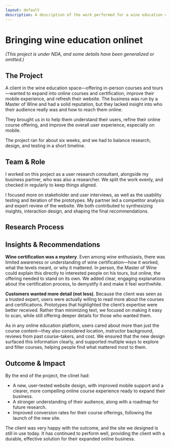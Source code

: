 ```yaml
---
layout: default
description: A description of the work performed for a wine education company.
---
```


<div class="row case-study justify-content-center">
  <div class="col-12 col-sm-8 offset-sm-2">
    <h1>Bringing wine education onlinet</h1>
  </div>
</div>

<div class="row case-study justify-content-center">
  <div class="col-10 offset-1 col-sm-10 offset-sm-1 col-md-8 offset-md-2 col-lg-8 offset-lg-2">
    <p><em>(This project is under NDA, and some details have been generalized or omitted.)</em></p>
    <h2>The Project</h2>
    <p>A client in the wine education space&mdash;offering in-person courses and tours&mdash;wanted to expand into online courses and certification, improve their mobile experience, and refresh their website. The business was run by a Master of Wine and had a solid reputation, but they lacked insight into who their audience really was and how to reach them online.</p>
    <p>They brought us in to help them understand their users, refine their online course offering, and improve the overall user experience, especially on mobile.</p>
    <p>The project ran for about six weeks, and we had to balance research, design, and testing in a short timeline.</p>
  </div>
</div>

<div class="row case-study justify-content-center">
  <div class="col-10 offset-1 col-sm-10 offset-sm-1 col-md-8 offset-md-2 col-lg-8 offset-lg-2">
    <h2>Team &amp; Role</h2>
    <p>I worked on this project as a user research consultant, alongside my business partner, who was also a researcher. We split the work evenly, and checked in regularly to keep things aligned.</p>
    <p>I focused more on stakeholder and user interviews, as well as the usability testing and iteration of the prototypes. My partner led a competitor analysis and expert review of the website. We both contributed to synthesizing insights, interaction design, and shaping the final recommendations.</p>
  </div>
</div>

<div class="row case-study justify-content-center">
  <div class="col-10 offset-1 col-sm-10 offset-sm-1 col-md-8 offset-md-2 col-lg-8 offset-lg-2">
    <h2>Research Process</h2>
    <p></p>
  </div>
</div>

<div class="row case-study justify-content-center">
  <div class="col-10 offset-1 col-sm-10 offset-sm-1 col-md-8 offset-md-2 col-lg-8 offset-lg-2">
    <h2>Insights &amp; Recommendations</h2>
    <p><strong>Wine certification was a mystery</strong>. Even among wine enthusiasts, there was limited awareness or understanding of wine certification&mdash;how it worked, what the levels meant, or why it mattered. In person, the Master of Wine could explain this directly to interested people on his tours, but online, the offering needed to stand on its own. We added clear, engaging explanations about the certification process, to demystify it and make it feel worthwhile.</p>
    <p><strong>Customers wanted more detail (not less)</strong>. Because the client was seen as a trusted expert, users were actually willing to read more about the courses and certifications. Prototypes that highlighted the client’s expertise were better received. Rather than minimizing text, we focused on making it easy to scan, while still offering deeper details for those who wanted them.</p>
    <p>As in any online education platform, users cared about more than just the course content&mdash;they also considered location, instructor background, reviews from past course-takers, and cost. We ensured that the new design surfaced this information clearly, and supported multiple ways to explore and filter courses, helping people find what mattered most to them.</p>
  </div>
</div>

<div class="row case-study justify-content-center p-b-30">
  <div class="col-10 offset-1 col-sm-10 offset-sm-1 col-md-8 offset-md-2 col-lg-8 offset-lg-2">
    <h2>Outcome &amp; Impact</h2>
    <p>By the end of the project, the clinet had:</p>
    <ul>
      <li>A new, user-tested website design, with improved mobile support and a clearer, more compelling online course experience ready to expand their business.</li>
      <li>A stronger understanding of their audience, along with a roadmap for future research.</li>
      <li>Improved conversion rates for their course offerings, following the launch of the new site.</li>
    </ul>
    <p>The client was very happy with the outcome, and the site we designed is still in use today. It has continued to perform well, providing the client with a durable, effective solution for their expanded online business.</p>
  </div>
</div>
